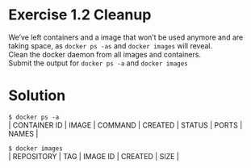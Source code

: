 # Exercise 1.2 Cleanup

We’ve left containers and a image that won’t be used anymore and are taking space, as `docker ps -as` and `docker images` will reveal. <br>
Clean the docker daemon from all images and containers. <br>
Submit the output for `docker ps -a` and `docker images` <br>

# Solution

`$ docker ps -a` <br>
| CONTAINER ID | IMAGE | COMMAND | CREATED | STATUS | PORTS | NAMES |

`$ docker images` <br>
| REPOSITORY | TAG | IMAGE ID | CREATED | SIZE |